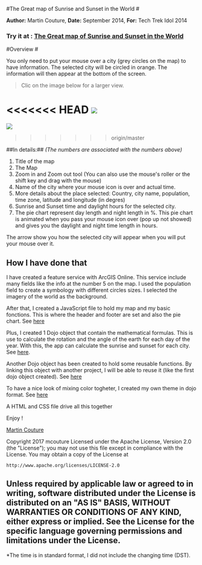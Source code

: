 #The Great map of Sunrise and Sunset in the World #

**Author:** Martin Couture, **Date:** September 2014, **For:** Tech Trek Idol 2014


### **Try it at : [The Great map of Sunrise and Sunset in the World](http://www.continentcot.ca/sunrisesunset/)** ###
 
#Overview #

You only need to put your mouse over a city (grey circles on the map) to have information. The selected city will be circled in orange. The information will then appear at the bottom of the screen. 

> Clic on the image below for a larger view.

<<<<<<< HEAD
![](http://www.continentcot.ca/sunrisesunset/readmeimg/Full.jpg)
=======
![](http://www.continentcot.ca/sunrisesunset/sunrisesunset/readmeimg/full.jpg)
>>>>>>> origin/master


##In details:##
*(The numbers are associated with the numbers above)*

1. Title of the map
2. The Map
3. Zoom in and Zoom out tool (You can also use the mouse's roller or the shift key and drag with the mouse)
4. Name of the city where your mouse icon is over and actual time.
5. More details about the place selected: Country, city name, population, time zone, latitude and longitude (in degres)
6. Sunrise and Sunset time and daylight hours for the selected city.
7. The pie chart represent day length and night length in %. This pie chart is animated when you pass your mouse icon over (pop up not showed) and gives you the daylight and night time length in hours. 

The arrow show you how the selected city will appear when you will put your mouse over it. 


## How I have done that ##

I have created a feature service with ArcGIS Online. This service include many fields like the info at the number 5 on the map. I used the population field to create a symbology with different circles sizes. I selected the imagery of the world as the background.

After that, I created a JavaScript file to hold my map and my basic fonctions. This is where the header and footer are set and also the pie chart. See [here](http://www.continentcot.ca/sunrisesunset/js/map.js)

Plus, I created 1 Dojo object that contain the mathematical formulas. This is use to calculate the rotation and the angle of the earth for each day of the year. With this, the app can calculate the sunrise and sunset for each city. See [here](http://www.continentcot.ca/sunrisesunset/js/sunrisesunset.js). 

Another Dojo object has been created to hold some reusable functions. By linking this object with another project, I will be able to reuse it (like the first dojo object created). See [here](http://www.continentcot.ca/sunrisesunset/js/coordinatesTools.js)

To have a nice look of mixing color togheter, I created my own theme in dojo format. See [here](http://www.continentcot.ca/sunrisesunset/js/ephemeridesTheme.js)

A HTML and CSS file drive all this together

Enjoy !

[Martin Couture](mailto:mcouture@esri.ca)


 Copyright 2017 mcouture
   Licensed under the Apache License, Version 2.0 (the "License");
   you may not use this file except in compliance with the License.
   You may obtain a copy of the License at

    http://www.apache.org/licenses/LICENSE-2.0

   Unless required by applicable law or agreed to in writing, software
   distributed under the License is distributed on an "AS IS" BASIS,
   WITHOUT WARRANTIES OR CONDITIONS OF ANY KIND, either express or implied.
   See the License for the specific language governing permissions and
   limitations under the License.
----------

*The time is in standard format, I did not include the changing time (DST).
